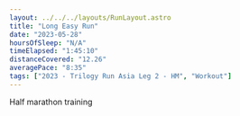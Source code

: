 ```yaml
---
layout: ../../../layouts/RunLayout.astro
title: "Long Easy Run"
date: "2023-05-28"
hoursOfSleep: "N/A"
timeElapsed: "1:45:10"
distanceCovered: "12.26"
averagePace: "8:35"
tags: ["2023 - Trilogy Run Asia Leg 2 - HM", "Workout"]
---
```


Half marathon training
